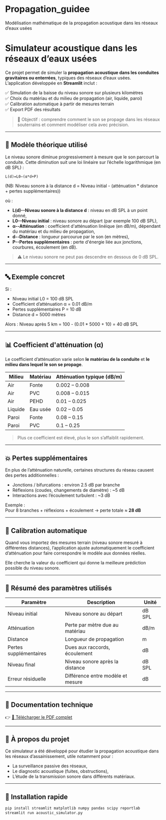 # Propagation_guidee
Modélisation mathématique de la propagation acoustique dans les réseaux d’eaux usées
# Simulateur acoustique dans les réseaux d’eaux usées

Ce projet permet de simuler la **propagation acoustique dans les conduites gravitaires ou enterrées**, typiques des réseaux d’eaux usées.  
L’application développée en **Streamlit** inclut :

✅ Simulation de la baisse du niveau sonore sur plusieurs kilomètres  
✅ Choix du matériau et du milieu de propagation (air, liquide, paroi)  
✅ Calibration automatique à partir de mesures terrain  
✅ Export PDF des résultats  

> 🎯 Objectif : comprendre comment le son se propage dans les réseaux souterrains et comment modéliser cela avec précision.

---

## 🧮 Modèle théorique utilisé

Le niveau sonore diminue progressivement à mesure que le son parcourt la conduite. Cette diminution suit une loi linéaire sur l’échelle logarithmique (en dB SPL) :

    L(d)=L0−(α*d+P)

(NB: Niveau sonore à la distance d = Niveau initial - (atténuation * distance + pertes supplémentaires))


où :
- **L(d)--Niveau sonore à la distance d** : niveau en dB SPL à un point donné,
- **L0--Niveau initial** : niveau sonore au départ (par exemple 100 dB SPL),
- **α--Atténuation** : coefficient d'atténuation linéique (en dB/m), dépendant du matériau et du milieu de propagation,
- **d--Distance** : longueur parcourue par le son (en mètres),
- **P--Pertes supplémentaires** : perte d'énergie liée aux jonctions, courbures, écoulement (en dB).

> ⚠️ Le niveau sonore ne peut pas descendre en dessous de 0 dB SPL.

---

## 🔤 Exemple concret

Si :
- Niveau initial L0 = 100 dB SPL
- Coefficient d’atténuation α = 0.01 dB/m
- Pertes supplémentaires P = 10 dB
- Distance d = 5000 mètres

Alors :
Niveau après 5 km = 100 - (0.01 * 5000 + 10) = 40 dB SPL


---

## 📊 Coefficient d'atténuation (α)

Le coefficient d’atténuation varie selon **le matériau de la conduite** et **le milieu dans lequel le son se propage**.

| Milieu   | Matériau | Atténuation typique (dB/m) |
|----------|----------|-----------------------------|
| Air      | Fonte    | 0.002 – 0.008               |
| Air      | PVC      | 0.008 – 0.015               |
| Air      | PEHD     | 0.01 – 0.025                |
| Liquide  | Eau usée | 0.02 – 0.05                 |
| Paroi    | Fonte    | 0.08 – 0.15                 |
| Paroi    | PVC      | 0.1 – 0.25                  |

> Plus ce coefficient est élevé, plus le son s’affaiblit rapidement.

---

## 💥 Pertes supplémentaires

En plus de l’atténuation naturelle, certaines structures du réseau causent des pertes additionnelles :

- Jonctions / bifurcations : environ 2.5 dB par branche
- Réflexions (coudes, changements de diamètre) : ~5 dB
- Interactions avec l’écoulement turbulent : ~3 dB

Exemple :  
Pour 8 branches + réflexions + écoulement → perte totale ≈ **28 dB**

---

## 🔧 Calibration automatique

Quand vous importez des mesures terrain (niveau sonore mesuré à différentes distances), l’application ajuste automatiquement le coefficient d’atténuation pour faire correspondre le modèle aux données réelles.

Elle cherche la valeur du coefficient qui donne la meilleure prédiction possible du niveau sonore.

---

## 📌 Résumé des paramètres utilisés

| Paramètre           | Description                      | Unité     |
|---------------------|----------------------------------|-----------|
| Niveau initial      | Niveau sonore au départ          | dB SPL    |
| Atténuation         | Perte par mètre due au matériau   | dB/m      |
| Distance            | Longueur de propagation          | m         |
| Pertes supplémentaires | Dues aux raccords, écoulement  | dB        |
| Niveau final        | Niveau sonore après la distance  | dB SPL    |
| Erreur résiduelle   | Différence entre modèle et mesure| dB        |

---

## 📘 Documentation technique

👉 [📄 Télécharger le PDF complet](lien_vers_fichier.pdf)  

---

## 📁 À propos du projet

Ce simulateur a été développé pour étudier la propagation acoustique dans les réseaux d’assainissement, utile notamment pour :
- La surveillance passive des réseaux,
- Le diagnostic acoustique (fuites, obstructions),
- L’étude de la transmission sonore dans différents matériaux.

---

## 🚀 Installation rapide

```bash
pip install streamlit matplotlib numpy pandas scipy reportlab
streamlit run acoustic_simulator.py
